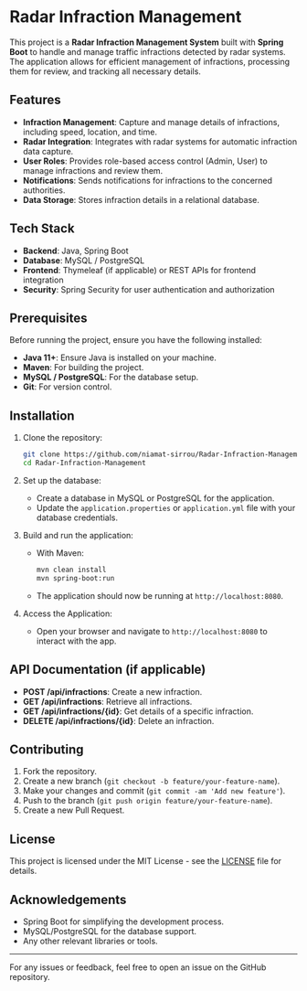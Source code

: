 # Radar Infraction Management

This project is a **Radar Infraction Management System** built with **Spring Boot** to handle and manage traffic infractions detected by radar systems. The application allows for efficient management of infractions, processing them for review, and tracking all necessary details.

## Features

- **Infraction Management**: Capture and manage details of infractions, including speed, location, and time.
- **Radar Integration**: Integrates with radar systems for automatic infraction data capture.
- **User Roles**: Provides role-based access control (Admin, User) to manage infractions and review them.
- **Notifications**: Sends notifications for infractions to the concerned authorities.
- **Data Storage**: Stores infraction details in a relational database.

## Tech Stack

- **Backend**: Java, Spring Boot
- **Database**: MySQL / PostgreSQL
- **Frontend**: Thymeleaf (if applicable) or REST APIs for frontend integration
- **Security**: Spring Security for user authentication and authorization

## Prerequisites

Before running the project, ensure you have the following installed:

- **Java 11+**: Ensure Java is installed on your machine.
- **Maven**: For building the project.
- **MySQL / PostgreSQL**: For the database setup.
- **Git**: For version control.

## Installation

1. Clone the repository:
    ```bash
    git clone https://github.com/niamat-sirrou/Radar-Infraction-Management.git
    cd Radar-Infraction-Management
    ```

2. Set up the database:
    - Create a database in MySQL or PostgreSQL for the application.
    - Update the `application.properties` or `application.yml` file with your database credentials.

3. Build and run the application:
    - With Maven:
        ```bash
        mvn clean install
        mvn spring-boot:run
        ```
    - The application should now be running at `http://localhost:8080`.

4. Access the Application:
    - Open your browser and navigate to `http://localhost:8080` to interact with the app.

## API Documentation (if applicable)

- **POST /api/infractions**: Create a new infraction.
- **GET /api/infractions**: Retrieve all infractions.
- **GET /api/infractions/{id}**: Get details of a specific infraction.
- **DELETE /api/infractions/{id}**: Delete an infraction.

## Contributing

1. Fork the repository.
2. Create a new branch (`git checkout -b feature/your-feature-name`).
3. Make your changes and commit (`git commit -am 'Add new feature'`).
4. Push to the branch (`git push origin feature/your-feature-name`).
5. Create a new Pull Request.

## License

This project is licensed under the MIT License - see the [LICENSE](LICENSE) file for details.

## Acknowledgements

- Spring Boot for simplifying the development process.
- MySQL/PostgreSQL for the database support.
- Any other relevant libraries or tools.

---

For any issues or feedback, feel free to open an issue on the GitHub repository.
